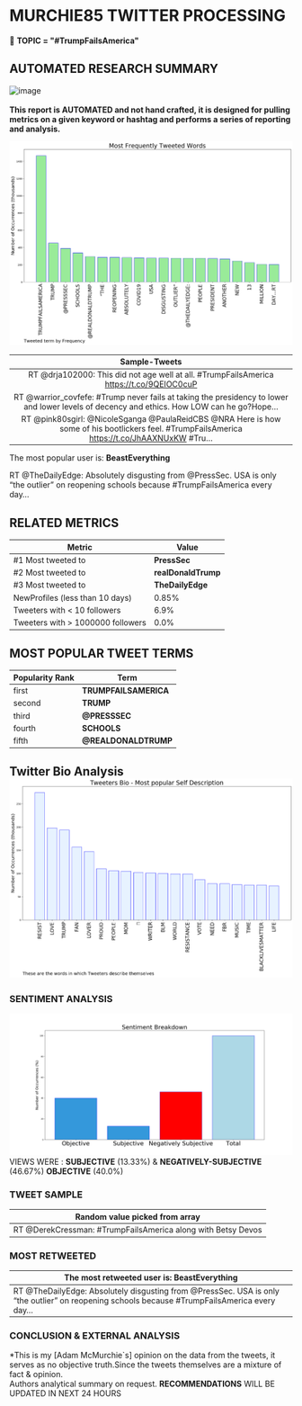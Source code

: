 # MURCHIE85 TWITTER PROCESSING 
&#x1F34E; **TOPIC = "#TrumpFailsAmerica"**

## AUTOMATED RESEARCH SUMMARY

![image](https://marketingplatform.google.com/about/static/images/gmp/analytics-smb-benefit.jpg)
<br></br>
<b> This report is AUTOMATED and not hand crafted, it is designed for pulling metrics on a given keyword or hashtag and performs a series of reporting and analysis.</b>



![image](TWEETS.png)



|                **Sample-Tweets**        |
| :-------------: |
| RT @drja102000: This did not age well at all. #TrumpFailsAmerica https://t.co/9QEIOC0cuP |
| RT @warrior_covfefe: #Trump never fails at taking the presidency to lower and lower levels of decency and ethics. How LOW can he go?Hope… |
| RT @pink80sgirl: @NicoleSganga @PaulaReidCBS @NRA Here is how some of his bootlickers feel. #TrumpFailsAmerica https://t.co/JhAAXNUxKW #Tru… |

The most popular user is: **BeastEverything**
<div class="alert alert-block alert-danger"> RT @TheDailyEdge: Absolutely disgusting from @PressSec. USA is only “the outlier” on reopening schools because #TrumpFailsAmerica every day…</div>

## RELATED METRICS<br>
| Metric | Value |
| ------------- | ------------- |
| #1 Most tweeted to  | **PressSec** |
| #2 Most tweeted to  | **realDonaldTrump** |
| #3 Most tweeted to  | **TheDailyEdge** |
| NewProfiles (less than 10 days) | 0.85%  |
| Tweeters with < 10 followers  | 6.9%|
| Tweeters with > 1000000 followers  | 0.0%  |



## MOST POPULAR TWEET TERMS 


| Popularity Rank  | Term |
| ------------- | ------------- |
| first  | **TRUMPFAILSAMERICA**  |
| second  | **TRUMP**  |
| third  | **@PRESSSEC** |
| fourth  | **SCHOOLS**  |
| fifth  | **@REALDONALDTRUMP**  |


## Twitter Bio Analysis![image](BIO.png)
### SENTIMENT ANALYSIS
![image](sentiment.png)
VIEWS WERE : **SUBJECTIVE**  (13.33%) & **NEGATIVELY-SUBJECTIVE** (46.67%) **OBJECTIVE** (40.0%)

### TWEET SAMPLE 
| Random value picked from array |
| ------------- |
|RT @DerekCressman: #TrumpFailsAmerica along with Betsy Devos |

### MOST RETWEETED 

| The most retweeted user is: **BeastEverything**  |
| ------------- |
| RT @TheDailyEdge: Absolutely disgusting from @PressSec. USA is only “the outlier” on reopening schools because #TrumpFailsAmerica every day… |

### CONCLUSION & EXTERNAL ANALYSIS

*This is my [Adam McMurchie`s] opinion on the data from the tweets, it serves as no objective truth.Since the tweets themselves are a mixture of fact & opinion.<br>
Authors analytical summary on request.
**RECOMMENDATIONS** WILL BE UPDATED IN NEXT  24 HOURS <br>